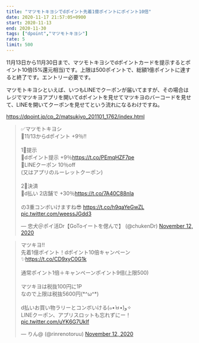 ```yaml
---
title: "マツモトキヨシでdポイント先着1億ポイントにポイント10倍"
date: 2020-11-17 21:57:05+0900
start: 2020-11-13
end: 2020-11-30
tags: ["dpoint","マツモトキヨシ"]
rate: 5
limit: 500
---
```

11月13日から11月30日まで、マツモトキヨシでdポイントカードを提示するとポイント10倍(5%還元相当)です。上限は500ポイントで、総額1億ポイントに達すると終了です。エントリー必要です。

マツモトキヨシといえば、いつもLINEでクーポンが届いてますが、その場合はレジでマツキヨアプリを開いてdポイントを見せてマツキヨのバーコードを見せて、LINEを開いてクーポンを見せてという流れになるわけですね。

https://dpoint.jp/cp_2/matsukiyo_201101_1762/index.html

<blockquote class="twitter-tweet"><p lang="ja" dir="ltr">✅マツモトキヨシ<br>💫11/13からdポイント +9％‼️<br><br>1⃣提示<br>🔹dポイント提示 +9％<a href="https://t.co/PEmqHZF7pe">https://t.co/PEmqHZF7pe</a><br>🔹LINEクーポン 10％off<br>(又はアプリのルーレットクーポン)<br><br>2⃣決済<br>🔹d払い 2店舗で +30％<a href="https://t.co/7A40C88nIa">https://t.co/7A40C88nIa</a><br><br>の3重コンボいけますね😎 <a href="https://t.co/h9qaYeGwZL">https://t.co/h9qaYeGwZL</a> <a href="https://t.co/weessJGdd3">pic.twitter.com/weessJGdd3</a></p>&mdash; 忠犬＠ポイ活Dr【GoToイートを偲んで】 (@chukenDr) <a href="https://twitter.com/chukenDr/status/1327013141658574850?ref_src=twsrc%5Etfw">November 12, 2020</a></blockquote> <script async src="https://platform.twitter.com/widgets.js" charset="utf-8"></script>
<blockquote class="twitter-tweet"><p lang="ja" dir="ltr">マツキヨ‼️<br>先着1億ポイント！dポイント10倍キャンペーン✨<a href="https://t.co/CD9xyC0G1k">https://t.co/CD9xyC0G1k</a><br><br>通常ポイント1倍＋キャンペーンポイント9倍(上限500)<br><br>マツキヨは税抜100円に1P<br>なので上限は税抜5600円(*^ω^*)<br><br>d払いお買い物ラリーとコンボいける(๑•̀ㅂ•́)و✧<br>LINEクーポン、アプリスロットも忘れずにー！ <a href="https://t.co/uYK6G7UkIf">pic.twitter.com/uYK6G7UkIf</a></p>&mdash; りん@ (@rinrenotoruu) <a href="https://twitter.com/rinrenotoruu/status/1327005521027637248?ref_src=twsrc%5Etfw">November 12, 2020</a></blockquote> <script async src="https://platform.twitter.com/widgets.js" charset="utf-8"></script>
